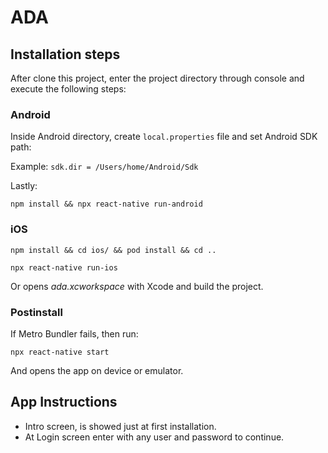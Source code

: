 # ADA

## Installation steps

After clone this project, enter the project directory through console and execute the following steps:

### Android ###

Inside Android directory, create `local.properties` file and set Android SDK path:

Example: `sdk.dir = /Users/home/Android/Sdk`

Lastly:

`npm install && npx react-native run-android`

### iOS ###

`npm install && cd ios/ && pod install && cd ..`

`npx react-native run-ios`

Or opens *ada.xcworkspace* with Xcode and build the project.

### Postinstall ###

If Metro Bundler fails, then run:

`npx react-native start`

And opens the app on device or emulator. 

## App Instructions

- Intro screen, is showed just at first installation.
- At Login screen enter with any user and password to continue.
